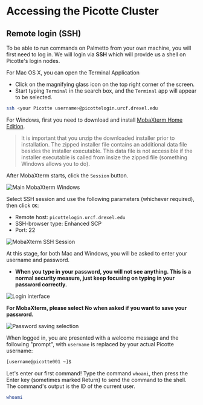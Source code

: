 # Accessing the Picotte Cluster

## Remote login (SSH)

To be able to run commands on Palmetto from your own machine, you will first 
need to log in. We will login via **SSH** which will provide us a shell on 
Picotte's login nodes.

For Mac OS X, you can open the Terminal Application
  - Click on the magnifying glass icon on the top right 
  corner of the screen.
  - Start typing `Terminal` in the search box, and the 
  `Terminal` app will appear to be selected. 

~~~bash
ssh <your Picotte username>@picottelogin.urcf.drexel.edu
~~~

For Windows, first you need to download and install
[MobaXterm Home Edition](https://mobaxterm.mobatek.net/download.html).

> It is important that you unzip the downloaded installer prior to installation.
> The zipped installer file contains an additional data file besides the installer
> executable. This data file is not accessible if the installer executable is
> called from insize the zipped file (something Windows allows you to do).


After MobaXterm starts, click the `Session` button.

![Main MobaXterm Windows](../fig/intro_linux/mobaxterm_0.png)

Select SSH session and use the following parameters (whichever required), then click `OK`:

* Remote host: `picottelogin.urcf.drexel.edu`
* SSH-browser type: Enhanced SCP
* Port: 22

![MobaXterm SSH Session](../fig/intro_linux/mobaxterm_1.png)

At this stage, for both Mac and Windows, you will be asked to enter your username
and password.
- **When you type in your password, you will not see anything. This is a normal 
security measure, just keep focusing on typing in your password correctly.**

![Login interface](../fig/intro_linux/mobaxterm_2.png)

**For MobaXterm, please select No when asked if you want to save your password.**

![Password saving selection](../fig/intro_linux/mobaxterm_3.png)

When logged in, you are presented with a welcome message and the following "prompt", 
with `username` is replaced by your actual Picotte username:

~~~bash
[username@picotte001 ~]$
~~~

Let's enter our first command! 
Type the command `whoami`, then press the Enter key (sometimes marked Return) to send the command to the shell. The command's output is the ID of the current user.

~~~bash
whoami
~~~